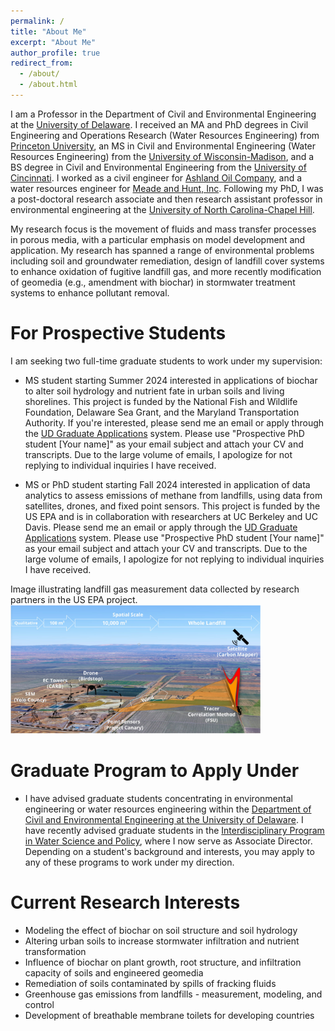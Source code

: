 ```yaml
---
permalink: /
title: "About Me"
excerpt: "About Me"
author_profile: true
redirect_from: 
  - /about/
  - /about.html
---
```


I am a  Professor in the Department of Civil and Environmental Engineering at the [University of Delaware](https://ce.udel.edu/people/faculty-profile/?id=20). I received an MA and PhD degrees in Civil Engineering and Operations Research (Water Resources Engineering) from [Princeton University](https://cee.princeton.edu/), an MS in Civil and Environmental Engineering (Water Resources Engineering) from the [University of Wisconsin-Madison](https://www.engr.wisc.edu/department/civil-environmental-engineering/), and a BS degree in Civil and Environmental Engineering from the [University of Cincinnati](https://ceas.uc.edu/academics/departments/civil-architectural-engineering-construction-management.html). I worked as a civil engineer for [Ashland Oil Company](https://www.ashland.com/), and a water resources engineer for [Meade and Hunt, Inc](https://meadhunt.com/). Following my PhD, I was a post-doctoral research associate and then research assistant professor in environmental engineering at the [University of North Carolina-Chapel Hill](https://sph.unc.edu/envr/environmental-sciences-and-engineering-home/). 

My research focus is the movement of fluids and mass transfer processes in porous media, with a particular emphasis on model development and application. My research has spanned a range of environmental problems including soil and groundwater remediation, design of landfill cover systems to enhance oxidation of fugitive landfill gas, and more recently modification of geomedia (e.g., amendment with biochar) in stormwater treatment systems to enhance pollutant removal.  


For Prospective Students
======
I am seeking two full-time graduate students to work under my supervision:  
* MS student starting Summer 2024 interested in applications of biochar to alter soil hydrology and nutrient fate in urban soils and living shorelines. This project is funded by the National Fish and Wildlife Foundation, Delaware Sea Grant, and the Maryland Transportation Authority. If you're interested, please send me an email or apply through the [UD Graduate Applications](https://www.udel.edu/academics/colleges/grad/prospective-students/grad-admissions/) system. Please use "Prospective PhD student [Your name]" as your email subject and attach your CV and transcripts. Due to the large volume of emails, I apologize for not replying to individual inquiries I have received.
  
* MS or PhD student starting Fall 2024 interested in application of data analytics to assess emissions of methane from landfills, using data from satellites, drones, and fixed point sensors. This project is funded by the US EPA and is in collaboration with researchers at UC Berkeley and UC Davis. Please send me an email or apply through the [UD Graduate Applications](https://www.udel.edu/academics/colleges/grad/prospective-students/grad-admissions/) system. Please use "Prospective PhD student [Your name]" as your email subject and attach your CV and transcripts. Due to the large volume of emails, I apologize for not replying to individual inquiries I have received.

Image illustrating landfill gas measurement data collected by research partners in the US EPA project. <img src="/images/epa_proposal_fig1.jpg" width="400" >

Graduate Program to Apply Under
===
* I have advised graduate students concentrating in environmental engineering or water resources engineering within the [Department of Civil and Environmental Engineering at the University of Delaware](https://ce.udel.edu/academics/graduate/). I have recently advised graduate students in the [Interdisciplinary Program in Water Science and Policy](https://www.udel.edu/academics/colleges/canr/departments/plant-and-soil-sciences/graduate-programs/water-science-policy/), where I now serve as Associate Director. Depending on a student's background and interests, you may apply to any of these programs to work under my direction.

Current Research Interests
======
* Modeling the effect of biochar on soil structure and soil hydrology
* Altering urban soils to increase stormwater infiltration and nutrient transformation
* Influence of biochar on plant growth, root structure, and infiltration capacity of soils and engineered geomedia
* Remediation of soils contaminated by spills of fracking fluids
* Greenhouse gas emissions from landfills - measurement, modeling, and control
* Development of breathable membrane toilets for developing countries


